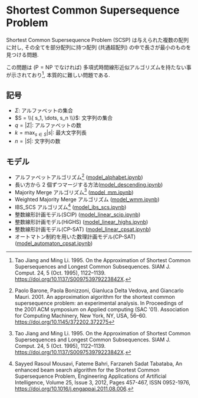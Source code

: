 # Shortest Common Supersequence Problem

Shortest Common Supersequence Problem (SCSP) は与えられた複数の配列に対し,
その全てを部分配列に持つ配列 (共通超配列) の中で長さが最小のものを見つける問題. 

この問題は ($\mathrm{P} = \mathrm{NP}$ でなければ) 多項式時間線形近似アルゴリズムを持たない事が示されており[^1], 
本質的に難しい問題である. 

## 記号

- $\Sigma$: アルファベットの集合
- $S = \\{ s_1, \dots, s_n \\}$: 文字列の集合
- $q = |\Sigma|$: アルファベットの数
- $k = \max_{s \in S} |s|$: 最大文字列長
- $n = |S|$: 文字列の数

## モデル

- アルファベットアルゴリズム[^3] ([model_alphabet.ipynb](./__marimo__/model_alphabet.ipynb))
- 長い方から 2 個ずつマージする方法([model_descending.ipynb](./__marimo__/model_descending.ipynb))
- Majority Merge アルゴリズム[^1] ([model_mm.ipynb](./__marimo__/model_mm.ipynb))
- Weighted Majority Merge アルゴリズム ([model_wmm.ipynb](./__marimo__/model_wmm.ipynb))
- IBS_SCS アルゴリズム[^2] ([model_ibs_scs.ipynb](./__marimo__/model_ibs_scs.ipynb))
- 整数線形計画モデル(SCIP) ([model_linear_scip.ipynb](./__marimo__/model_linear_scip.ipynb))
- 整数線形計画モデル(HiGHS) ([model_linear_highs.ipynb](./__marimo__/model_linear_highs.ipynb))
- 整数線形計画モデル(CP-SAT) ([model_linear_cpsat.ipynb](./__marimo__/model_linear_cpsat.ipynb))
- オートマトン制約を用いた数理計画モデル(CP-SAT) ([model_automaton_cpsat.ipynb](./__marimo__/model_automaton_cpsat.ipynb))

[^1]: Tao Jiang and Ming Li. 1995. On the Approximation of Shortest Common Supersequences and Longest Common Subsequences. SIAM J. Comput. 24, 5 (Oct. 1995), 1122–1139. https://doi.org/10.1137/S009753979223842X. 
[^2]: Sayyed Rasoul Mousavi, Fateme Bahri, Farzaneh Sadat Tabataba, An enhanced beam search algorithm for the Shortest Common Supersequence Problem, Engineering Applications of Artificial Intelligence, Volume 25, Issue 3, 2012, Pages 457-467, ISSN 0952-1976, https://doi.org/10.1016/j.engappai.2011.08.006.
[^3]: Paolo Barone, Paola Bonizzoni, Gianluca Delta Vedova, and Giancarlo Mauri. 2001. An approximation algorithm for the shortest common supersequence problem: an experimental analysis. In Proceedings of the 2001 ACM symposium on Applied computing (SAC '01). Association for Computing Machinery, New York, NY, USA, 56–60. https://doi.org/10.1145/372202.372275
